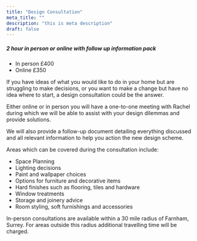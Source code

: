 ```yaml
---
title: "Design Consultation"
meta_title: ""
description: "this is meta description"
draft: false
---
```

##### 2 hour in person or online with follow up information pack

- In person £400
- Online £350

If you have ideas of what you would like to do in your home but are struggling to make decisions, or you want to make a change but have no idea where to start, a design consultation could be the answer. 

Either online or in person you will have a one-to-one meeting with Rachel during which we will be able to assist with your design dilemmas and provide solutions. 

We will also provide a follow-up document detailing everything discussed and all relevant information to help you action the new design scheme.

Areas which can be covered during the consultation include:

- Space Planning
- Lighting decisions
- Paint and wallpaper choices
- Options for furniture and decorative items
- Hard finishes such as flooring, tiles and hardware
- Window treatments
- Storage and joinery advice
- Room styling, soft furnishings and accessories

In-person consultations are available within a 30 mile radius of Farnham, Surrey. For areas outside this radius additional travelling time will be charged.
